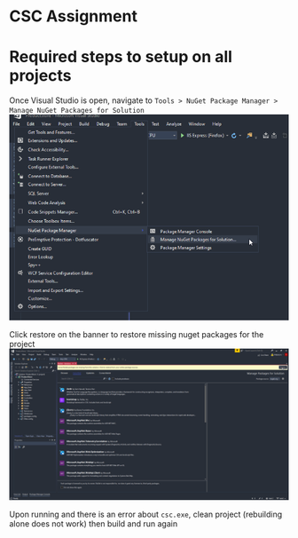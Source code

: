 # CSC Assignment

# Required steps to setup on all projects

Once Visual Studio is open, navigate to `Tools > NuGet Package Manager > Manage NuGet Packages for Solution`
![](images/initial/1.png)

Click restore on the banner to restore missing nuget packages for the project
![](images/initial/2.png)

Upon running and there is an error about `csc.exe`, clean project (rebuilding alone does not work) then build and run again
